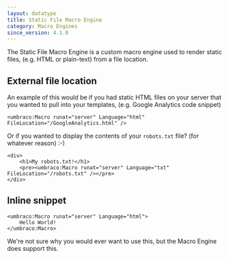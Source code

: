 ```yaml
---
layout: datatype
title: Static File Macro Engine
category: Macro Engines
since_version: 4.1.0
---
```


The Static File Macro Engine is a custom macro engine used to render static files, (e.g. HTML or plain-text) from a file location.

## External file location

An example of this would be if you had static HTML files on your server that you wanted to pull into your templates, (e.g. Google Analytics code snippet)

	<umbraco:Macro runat="server" Language="html" FileLocation="/GoogleAnalytics.html" />

Or if you wanted to display the contents of your `robots.txt` file? (for whatever reason) :-)

	<div>
		<h1>My robots.txt!</h1>
		<pre><umbraco:Macro runat="server" Language="txt" FileLocation="/robots.txt" /></pre>
	</div>

## Inline snippet

	<umbraco:Macro runat="server" Language="html">
		Hello World!
	</umbraco:Macro>

We're not sure why you would ever want to use this, but the Macro Engine does support this.
